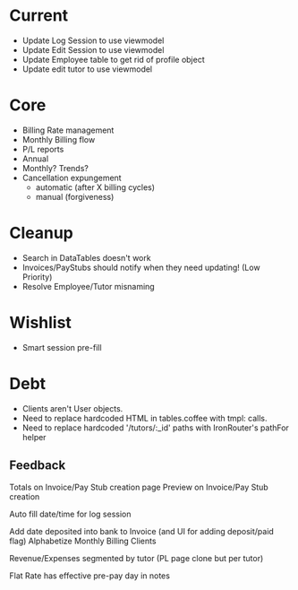 # Current
- Update Log Session to use viewmodel
- Update Edit Session to use viewmodel
- Update Employee table to get rid of profile object
- Update edit tutor to use viewmodel


# Core
 - Billing Rate management
 - Monthly Billing flow
 - P/L reports
  - Annual
  - Monthly? Trends?
- Cancellation expungement
  - automatic (after X billing cycles)
  - manual (forgiveness)

# Cleanup
 - Search in DataTables doesn't work
 - Invoices/PayStubs should notify when they need updating! (Low Priority)
 - Resolve Employee/Tutor misnaming

# Wishlist
 - Smart session pre-fill

# Debt
 - Clients aren't User objects.
 - Need to replace hardcoded HTML in tables.coffee with tmpl: calls.
 - Need to replace hardcoded '/tutors/:_id' paths with IronRouter's pathFor helper



## Feedback

Totals on Invoice/Pay Stub creation page
Preview on Invoice/Pay Stub creation

Auto fill date/time for log session

Add date deposited into bank to Invoice (and UI for adding deposit/paid flag)
Alphabetize Monthly Billing Clients

Revenue/Expenses segmented by tutor (PL page clone but per tutor)

Flat Rate has effective pre-pay day in notes